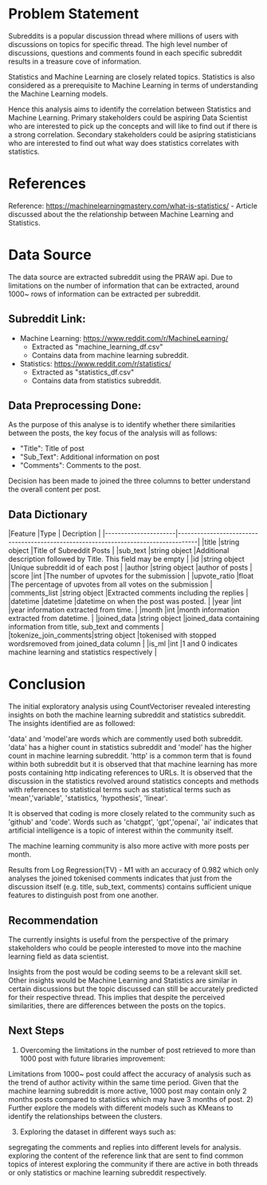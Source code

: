 # Problem Statement
Subreddits is a popular discussion thread where millions of users with discussions on topics for specific thread. The high level number of discussions, questions and comments found in each specific subreddit results in a treasure cove of information. 

Statistics and Machine Learning are closely related topics. Statistics is also considered as a prerequisite to Machine Learning in terms of understanding the Machine Learning models. 

Hence this analysis aims to identify the correlation between Statistics and Machine Learning. Primary stakeholders could be aspiring Data Scientist who are interested to pick up the concepts and will like to find out if there is a strong correlation. Secondary stakeholders could be asipring statisticians who are interested to find out what way does statistics correlates with statistics. 

# References
Reference: https://machinelearningmastery.com/what-is-statistics/
    - Article discussed about the the relationship between Machine Learning and Statistics. 

# Data Source
The data source are extracted subreddit using the PRAW api. Due to limitations on the number of information that can be extracted, around 1000~ rows of information can be extracted per subreddit.

## Subreddit Link:
- Machine Learning: https://www.reddit.com/r/MachineLearning/
    - Extracted as "machine_learning_df.csv"
    - Contains data from machine learning subreddit.
- Statistics: https://www.reddit.com/r/statistics/
    - Extracted as "statistics_df.csv"
    - Contains data from statistics subreddit.

## Data Preprocessing Done:
As the purpose of this analyse is to identify whether there similarities between the posts, the key focus of the analysis will as follows:
 - "Title": Title of post
 - "Sub_Text": Additional information on post
 - "Comments": Comments to the post.

 Decision has been made to joined the three columns to better understand the overall content per post.

## Data Dictionary

|Feature               |Type          | Decription                                                          | 
|----------------------|------------------------------------------------------------------------------------|
|title                 |string object |Title of Subreddit Posts                                             | 
|sub_text              |string object |Additional description followed by Title. This field may be empty    |
|id                    |string object |Unique subreddit id of each post                                     |
|author                |string object |author of posts                                                      |
|score                 |int           |The number of upvotes for the submission                             |
|upvote_ratio          |float         |The percentage of upvotes from all votes on the submission           |
|comments_list         |string object |Extracted comments including the replies                             |
|datetime              |datetime      |datetime on when the post was posted.                                |
|year                  |int           |year information extracted from time.                                |
|month                 |int           |month information extracted from datetime.                           |
|joined_data           |string object |joined_data containing information from title, sub_text and comments |
|tokenize_join_comments|string object |tokenised with stopped wordsremoved from joined_data column          |
|is_ml                 |int           |1 and 0 indicates machine learning and statistics respectively       |

# Conclusion

The initial exploratory analysis using CountVectoriser revealed interesting insights on both the machine learning subreddit and statistics subreddit. The insights identified are as followed:

'data' and 'model'are words which are commently used both subreddit. 'data' has a higher count in statistics subreddit and 'model' has the higher count in machine learning subreddit.
'http' is a common term that is found within both subreddit but it is observed that that machine learning has more posts containing http indicating references to URLs.
It is observed that the discussion in the statistics revolved around statistics concepts and methods with references to statistical terms such as statistical terms such as 'mean','variable', 'statistics, 'hypothesis', 'linear'.

It is observed that coding is more closely related to the community such as 'github' and 'code'. Words such as 'chatgpt', 'gpt','openai', 'ai' indicates that artificial intelligence is a topic of interest within the community itself.

The machine learning community is also more active with more posts per month.

Results from Log Regression(TV) - M1 with an accuracy of 0.982 which only analyses the joined tokenised comments indicates that just from the discussion itself (e.g. title, sub_text, comments) contains sufficient unique features to distinguish post from one another.


## Recommendation
The currently insights is useful from the perspective of the primary stakeholders who could be people interested to move into the machine learning field as data scientist.

Insights from the post would be coding seems to be a relevant skill set.
Other insights would be Machine Learning and Statistics are similar in certain discussions but the topic discussed can still be accurately predicted for their respective thread. This implies that despite the perceived similarities, there are differences between the posts on the topics.

## Next Steps
1) Overcoming the limitations in the number of post retrieved to more than 1000 post with future libraries improvement:

Limitations from 1000~ post could affect the accuracy of analysis such as the trend of author activity within the same time period. Given that the machine learning subreddit is more active, 1000 post may contain only 2 months posts compared to statistiics which may have 3 months of post.
2) Further explore the models with different models such as KMeans to identify the relationships between the clusters.

3) Exploring the dataset in different ways such as:

segregating the comments and replies into different levels for analysis.
exploring the content of the reference link that are sent to find common topics of interest
exploring the community if there are active in both threads or only statistics or machine learning subreddit respectively.
